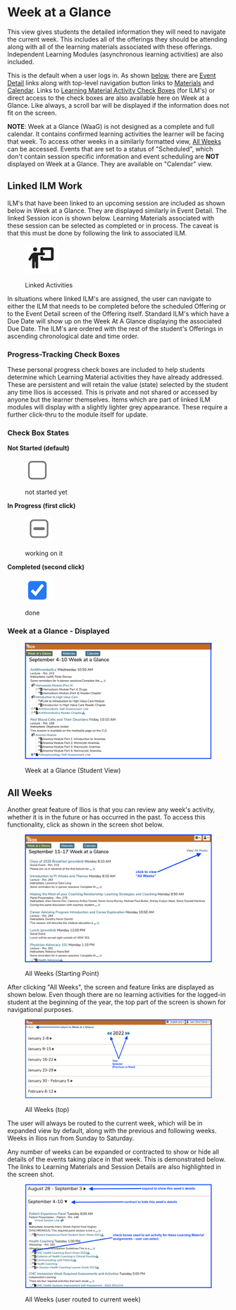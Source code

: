 # Week at a Glance

This view gives students the detailed information they will need to navigate the current week. This includes all of the offerings they should be attending along with all of the learning materials associated with these offerings. Independent Learning Modules (asynchronous learning activities) are also included.

This is the default when a user logs in. As shown [below](https://iliosproject.gitbook.io/ilios-user-guide/dashboard/week-at-a-glance#week-at-a-glance-displayed), there are [Event Detail](https://iliosproject.gitbook.io/ilios-user-guide/dashboard/event-detail-view) links along with top-level navigation button links to [Materials](https://iliosproject.gitbook.io/ilios-user-guide/dashboard/materials-view) and [Calendar](https://iliosproject.gitbook.io/ilios-user-guide/dashboard/calendar-view). Links to [Learning Material Activity Check Boxes](https://iliosproject.gitbook.io/ilios-user-guide/dashboard/event-detail-view#learning-material-activity-check-boxes) (for ILM's) or direct access to the check boxes are also available here on Week at a Glance. Like always, a scroll bar will be displayed if the information does not fit on the screen.

**NOTE**: Week at a Glance (WaaG) is not designed as a complete and full calendar. It contains confirmed learning activities the learner will be facing that week. To access other weeks in a similarly formatted view, [All Weeks](https://iliosproject.gitbook.io/ilios-user-guide/dashboard/week-at-a-glance#all-weeks) can be accessed. Events that are set to a status of "Scheduled", which don't contain session specific information and event scheduling are **NOT** displayed on Week at a Glance. They are available on "Calendar" view.

## Linked ILM Work

ILM's that have been linked to an upcoming session are included as shown below in Week at a Glance. They are displayed similarly in Event Detail. The linked Session icon is shown below. Learning Materials associated with these session can be selected as completed or in process. The caveat is that this must be done by following the link to associated ILM.

<figure>
  <img src="../images/week_at_a_glance/linked_activity_icon.png" alt="">
  <figcaption>
    <p>Linked Activities</p>
  </figcaption>
</figure>

In situations where linked ILM's are assigned, the user can navigate to either the ILM that needs to be completed before the scheduled Offering or to the Event Detail screen of the Offering itself. Standard ILM's which have a Due Date will show up on the Week At A Glance displaying the associated Due Date. The ILM's are ordered with the rest of the student's Offerings in ascending chronological date and time order.

### Progress-Tracking Check Boxes

These personal progress check boxes are included to help students determine which Learning Material activities they have already addressed. These are persistent and will retain the value (state) selected by the student any time Ilios is accessed. This is private and not shared or accessed by anyone but the learner themselves. Items which are part of linked ILM modules will display with a slightly lighter grey appearance. These require a further click-thru to the module itself for update.

### Check Box States

**Not Started (default)** 

  <figure>
    <img src="../images/week_at_a_glance/activity_not_started.png" alt="Not Started">
      <figcaption>
      <p>not started yet</p>
      </figcaption>
  </figure>

**In Progress (first click)**

  <figure>
    <img src="../images/week_at_a_glance/activity_in_progress.png" alt="In Progress">
      <figcaption>
      <p>working on it</p>
      </figcaption>
  </figure>

**Completed (second click)**

  <figure>
    <img src="../images/week_at_a_glance/activity_completed.png" alt="Done">
      <figcaption>
      <p>done</p>
      </figcaption>
  </figure>

### Week at a Glance - Displayed

<figure>
<img src="../images/week_at_a_glance/updated_WaaG_student_view.png" alt="Student View">
  <figcaption>
    <p>Week at a Glance (Student View)</p>
  </figcaption>
</figure>

## All Weeks

Another great feature of Ilios is that you can review any week's activity, whether it is in the future or has occurred in the past. To access this functionality, click as shown in the screen shot below.

<figure>
<img src="../images/week_at_a_glance/all_weeks_starting_pt.png" alt="All Weeks (Starting)">
  <figcaption>
    <p>All Weeks (Starting Point)</p>
  </figcaption>
</figure>

After clicking "All Weeks", the screen and feature links are displayed as shown below. Even though there are no learning activities for the logged-in student at the beginning of the year, the top part of the screen is shown for navigational purposes.

<figure>
<img src="../images/week_at_a_glance/all_weeks_top.png" alt="All weeks - top">
  <figcaption>
    <p>All Weeks (top)</p>
  </figcaption>
</figure>

The user will always be routed to the current week, which will be in expanded view by default, along with the previous and following weeks. Weeks in Ilios run from Sunday to Saturday.

Any number of weeks can be expanded or contracted to show or hide all details of the events taking place in that week. This is demonstrated below. The links to Learning Materials and Session Details are also highlighted in the screen shot.

<figure>
<img src="../images/week_at_a_glance/all_weeks_detail.png" alt="All weeks - detail">
  <figcaption>
    <p>All Weeks (user routed to current week)</p>
  </figcaption>
</figure>
